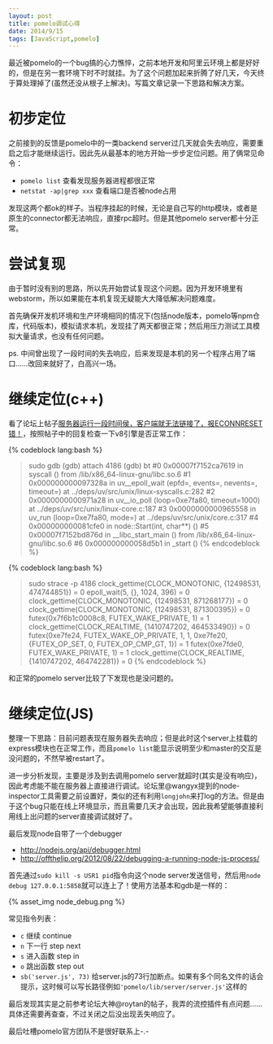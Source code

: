 ```yaml
---
layout: post
title: pomelo调试心得
date: 2014/9/15
tags: [JavaScript,pomelo]
---
```


最近被pomelo的一个bug搞的心力憔悴，之前本地开发和阿里云环境上都是好好的，但是在另一套环境下时不时就挂。为了这个问题加起来折腾了好几天，今天终于算处理掉了(虽然还没从根子上解决)。写篇文章记录一下思路和解决方案。

<!--more-->

# 初步定位

之前接到的反馈是pomelo中的一类backend server过几天就会失去响应，需要重启之后才能继续运行。因此先从最基本的地方开始一步步定位问题。用了俩常见命令：

- `pomelo list` 查看发现服务器进程都很正常
- `netstat -ap|grep xxx` 查看端口是否被node占用

发现这两个都ok的样子。当程序挂起的时候，无论是自己写的http模块，或者是原生的connector都无法响应，直接rpc超时。但是其他pomelo server都十分正常。

# 尝试复现

由于暂时没有别的思路，所以先开始尝试复现这个问题。因为开发环境里有webstorm，所以如果能在本机复现无疑能大大降低解决问题难度。

首先确保开发机环境和生产环境相同的情况下(包括node版本，pomelo等npm仓库，代码版本)，模拟请求本机，发现挂了两天都很正常；然后用压力测试工具模拟大量请求，也没有任何问题。

ps. 中间曾出现了一段时间的失去响应，后来发现是本机的另一个程序占用了端口……改回来就好了，白高兴一场。

# 继续定位(c++)

看了论坛上帖子[服务器运行一段时间侯，客户端就无法链接了，报ECONNRESET错！](http://nodejs.netease.com/topic/530ca6efd7cfa4bd3d86bfdd)，按照帖子中的回复检查一下v8引擎是否正常工作：

{% codeblock lang:bash %}
> sudo gdb
(gdb) attach 4186
(gdb) bt
#0  0x00007f7152ca7619 in syscall () from /lib/x86_64-linux-gnu/libc.so.6
#1  0x000000000097328a in uv__epoll_wait (epfd=<optimized out>, events=<optimized out>, nevents=<optimized out>, timeout=<optimized out>) at ../deps/uv/src/unix/linux-syscalls.c:282
#2  0x0000000000971a28 in uv__io_poll (loop=0xe7fa80, timeout=1000) at ../deps/uv/src/unix/linux-core.c:187
#3  0x0000000000965558 in uv_run (loop=0xe7fa80, mode=<optimized out>) at ../deps/uv/src/unix/core.c:317
#4  0x000000000081cfe0 in node::Start(int, char**) ()
#5  0x00007f7152bd876d in __libc_start_main () from /lib/x86_64-linux-gnu/libc.so.6
#6  0x000000000058d5b1 in _start ()
{% endcodeblock %}

{% codeblock lang:bash %}
> sudo strace -p 4186 
clock_gettime(CLOCK_MONOTONIC, {12498531, 474744851}) = 0
epoll_wait(5, {}, 1024, 396)            = 0
clock_gettime(CLOCK_MONOTONIC, {12498531, 871268177}) = 0
clock_gettime(CLOCK_MONOTONIC, {12498531, 871300395}) = 0
futex(0x7f6b1c0008c8, FUTEX_WAKE_PRIVATE, 1) = 1
clock_gettime(CLOCK_REALTIME, {1410747202, 464533490}) = 0
futex(0xe7fe24, FUTEX_WAKE_OP_PRIVATE, 1, 1, 0xe7fe20, {FUTEX_OP_SET, 0, FUTEX_OP_CMP_GT, 1}) = 1
futex(0xe7fde0, FUTEX_WAKE_PRIVATE, 1)  = 1
clock_gettime(CLOCK_REALTIME, {1410747202, 464742281}) = 0
{% endcodeblock %}

和正常的pomelo server比较了下发现也是没问题的。

# 继续定位(JS)

整理一下思路：目前问题表现在服务器失去响应；但是此时这个server上挂载的express模块也在正常工作，而且`pomelo list`能显示说明至少和master的交互是没问题的，不然早被restart了。

进一步分析发现，主要是涉及到去调用pomelo server就超时(其实是没有响应)，因此考虑能不能在服务器上直接进行调试。论坛里@wangyx提到的node-inspector工具需要之前设置好，类似的还有利用`longjohn`来打log的方法。但是由于这个bug只能在线上环境显示，而且需要几天才会出现，因此我希望能够直接利用线上出问题的server直接调试就好了。

最后发现node自带了一个debugger

- http://nodejs.org/api/debugger.html
- http://offthelip.org/2012/08/22/debugging-a-running-node-js-process/

首先通过`sudo kill -s USR1 pid`指令向这个node server发送信号，然后用`node debug 127.0.0.1:5858`就可以连上了！使用方法基本和gdb是一样的：

{% asset_img node_debug.png %}

常见指令列表：

- `c` 继续 continue
- `n` 下一行 step next
- `s` 进入函数 step in
- `o` 跳出函数 step out
- `sb('server.js', 73)` 给server.js的73行加断点。如果有多个同名文件的话会提示，这时候可以写长路径例如`'pomelo/lib/server/server.js'`这样的

最后发现其实是之前参考论坛大神@roytan的帖子，我弄的流控插件有点问题……具体还需要再查查，不过关闭之后没出现丢失响应了。

最后吐槽pomelo官方团队不是很好联系上-.-